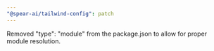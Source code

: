 ```yaml
---
"@spear-ai/tailwind-config": patch
---
```


Removed "type": "module" from the package.json to allow for proper module resolution.
